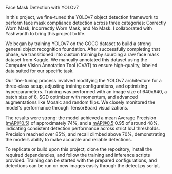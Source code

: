 Face Mask Detection with YOLOv7

In this project, we fine-tuned the YOLOv7 object detection framework to perform face mask compliance detection across three categories: Correctly Worn Mask, Incorrectly Worn Mask, and No Mask. I collaborated with Yashwanth to bring this project to life.

We began by training YOLOv7 on the COCO dataset to build a strong general object recognition foundation. After successfully completing that phase, we transitioned into custom training by sourcing a raw face mask dataset from Kaggle. We manually annotated this dataset using the Computer Vision Annotation Tool (CVAT) to ensure high-quality, labeled data suited for our specific task.

Our fine-tuning process involved modifying the YOLOv7 architecture for a three-class setup, adjusting training configurations, and optimizing hyperparameters. Training was performed with an image size of 640x640, a batch size of 8, SGD optimizer with momentum, and advanced augmentations like Mosaic and random flips. We closely monitored the model's performance through TensorBoard visualizations.

The results were strong: the model achieved a mean Average Precision (mAP@0.5) of approximately 74%, and a mAP@0.5:0.95 of around 48%, indicating consistent detection performance across strict IoU thresholds. Precision reached over 85%, and recall climbed above 70%, demonstrating the model’s ability to make accurate and reliable detections.

To replicate or build upon this project, clone the repository, install the required dependencies, and follow the training and inference scripts provided. Training can be started with the prepared configurations, and detections can be run on new images easily through the detect.py script.
